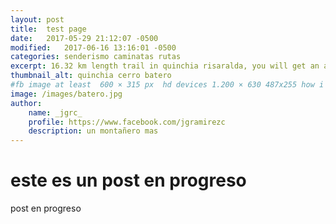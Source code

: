 ```yaml
---
layout: post
title:  test page
date:   2017-05-29 21:12:07 -0500
modified:   2017-06-16 13:16:01 -0500
categories: senderismo caminatas rutas 
excerpt: 16.32 km length trail in quinchia risaralda, you will get an amazing view of quinchia and some small towns
thumbnail_alt: quinchia cerro batero
#fb image at least  600 × 315 px  hd devices 1.200 × 630 487x255 how i see it
image: /images/batero.jpg
author:
    name: _jgrc_
    profile: https://www.facebook.com/jgramirezc
    description: un montañero mas
---
```


# este es un post en progreso

post en progreso
